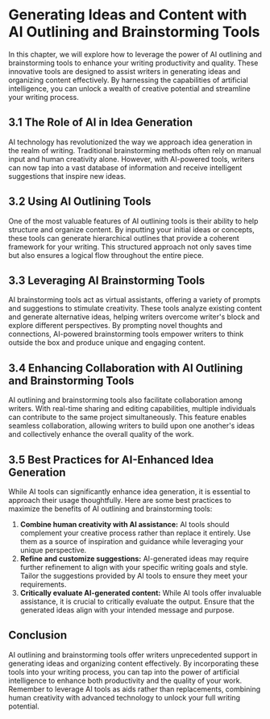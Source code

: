 # Generating Ideas and Content with AI Outlining and Brainstorming Tools

In this chapter, we will explore how to leverage the power of AI outlining and brainstorming tools to enhance your writing productivity and quality. These innovative tools are designed to assist writers in generating ideas and organizing content effectively. By harnessing the capabilities of artificial intelligence, you can unlock a wealth of creative potential and streamline your writing process.

## 3.1 The Role of AI in Idea Generation

AI technology has revolutionized the way we approach idea generation in the realm of writing. Traditional brainstorming methods often rely on manual input and human creativity alone. However, with AI-powered tools, writers can now tap into a vast database of information and receive intelligent suggestions that inspire new ideas.

## 3.2 Using AI Outlining Tools

One of the most valuable features of AI outlining tools is their ability to help structure and organize content. By inputting your initial ideas or concepts, these tools can generate hierarchical outlines that provide a coherent framework for your writing. This structured approach not only saves time but also ensures a logical flow throughout the entire piece.

## 3.3 Leveraging AI Brainstorming Tools

AI brainstorming tools act as virtual assistants, offering a variety of prompts and suggestions to stimulate creativity. These tools analyze existing content and generate alternative ideas, helping writers overcome writer's block and explore different perspectives. By prompting novel thoughts and connections, AI-powered brainstorming tools empower writers to think outside the box and produce unique and engaging content.

## 3.4 Enhancing Collaboration with AI Outlining and Brainstorming Tools

AI outlining and brainstorming tools also facilitate collaboration among writers. With real-time sharing and editing capabilities, multiple individuals can contribute to the same project simultaneously. This feature enables seamless collaboration, allowing writers to build upon one another's ideas and collectively enhance the overall quality of the work.

## 3.5 Best Practices for AI-Enhanced Idea Generation

While AI tools can significantly enhance idea generation, it is essential to approach their usage thoughtfully. Here are some best practices to maximize the benefits of AI outlining and brainstorming tools:

1. **Combine human creativity with AI assistance:** AI tools should complement your creative process rather than replace it entirely. Use them as a source of inspiration and guidance while leveraging your unique perspective.
2. **Refine and customize suggestions:** AI-generated ideas may require further refinement to align with your specific writing goals and style. Tailor the suggestions provided by AI tools to ensure they meet your requirements.
3. **Critically evaluate AI-generated content:** While AI tools offer invaluable assistance, it is crucial to critically evaluate the output. Ensure that the generated ideas align with your intended message and purpose.

## Conclusion

AI outlining and brainstorming tools offer writers unprecedented support in generating ideas and organizing content effectively. By incorporating these tools into your writing process, you can tap into the power of artificial intelligence to enhance both productivity and the quality of your work. Remember to leverage AI tools as aids rather than replacements, combining human creativity with advanced technology to unlock your full writing potential.
